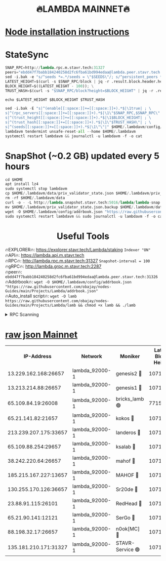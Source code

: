 <h1 align="center"> 🔥LAMBDA MAINNET🔥</h1>


[Node installation instructions](https://github.com/obajay/nodes-Guides/tree/main/Projects/Lambda)
=


# StateSync
```python
SNAP_RPC=http://lambda.rpc.m.stavr.tech:31327
peers="ebdd47f7babb184240258d2fc6fba61bd994edaa@lambda.peer.stavr.tech:31326" 
sed -i.bak -e "s/^seeds *=.*/seeds = \"$SEEDS\"/; s/^persistent_peers *=.*/persistent_peers = \"$PEERS\"/" $HOME/.lambdavm/config/config.toml
LATEST_HEIGHT=$(curl -s $SNAP_RPC/block | jq -r .result.block.header.height); \
BLOCK_HEIGHT=$((LATEST_HEIGHT - 100)); \
TRUST_HASH=$(curl -s "$SNAP_RPC/block?height=$BLOCK_HEIGHT" | jq -r .result.block_id.hash)

echo $LATEST_HEIGHT $BLOCK_HEIGHT $TRUST_HASH

sed -i.bak -E "s|^(enable[[:space:]]+=[[:space:]]+).*$|\1true| ; \
s|^(rpc_servers[[:space:]]+=[[:space:]]+).*$|\1\"$SNAP_RPC,$SNAP_RPC\"| ; \
s|^(trust_height[[:space:]]+=[[:space:]]+).*$|\1$BLOCK_HEIGHT| ; \
s|^(trust_hash[[:space:]]+=[[:space:]]+).*$|\1\"$TRUST_HASH\"| ; \
s|^(seeds[[:space:]]+=[[:space:]]+).*$|\1\"\"|" $HOME/.lambdavm/config/config.toml
lambdavm tendermint unsafe-reset-all --home $HOME/.lambdavm
systemctl restart lambdavm && journalctl -u lambdavm -f -o cat

```
# SnapShot (~0.2 GB) updated every 5 hours
```python
cd $HOME
apt install lz4
sudo systemctl stop lambdavm
cp $HOME/.lambdavm/data/priv_validator_state.json $HOME/.lambdavm/priv_validator_state.json.backup
rm -rf $HOME/.lambdavm/data
curl -o - -L http://lambda.snapshot.stavr.tech:5016/lambda/lambda-snap.tar.lz4 | lz4 -c -d - | tar -x -C $HOME/.lambdavm --strip-components 2
mv $HOME/.lambdavm/priv_validator_state.json.backup $HOME/.lambdavm/data/priv_validator_state.json
wget -O $HOME/.lambdavm/config/addrbook.json "https://raw.githubusercontent.com/obajay/nodes-Guides/main/Projects/Lambda/addrbook.json"
sudo systemctl restart lambdavm && sudo journalctl -u lambdavm -f -o cat
```
 <h1 align="center"> Useful Tools</h1>

🔥EXPLORER🔥:      https://explorer.stavr.tech/Lambda/staking	        `Indexer "ON"` \
🔥API🔥: 			 		 https://lambda.api.m.stavr.tech \
🔥RPC🔥:           http://lambda.rpc.m.stavr.tech:31327	              `Snapshot-interval = 100` \
🔥gRPC🔥:          http://lambda.grpc.m.stavr.tech:2287 \
🔥peer🔥:					 `ebdd47f7babb184240258d2fc6fba61bd994edaa@lambda.peer.stavr.tech:31326` \
🔥Addrbook🔥:    ```wget -O $HOME/.lambdavm/config/addrbook.json "https://raw.githubusercontent.com/obajay/nodes-Guides/main/Projects/Lambda/addrbook.json"``` \
🔥Auto_install script🔥: ```wget -O lamb https://raw.githubusercontent.com/obajay/nodes-Guides/main/Projects/Lambda/lamb && chmod +x lamb && ./lamb```


<details>
<summary>RPC Scanning</summary>

<h2 align="center"> We scan nodes in real time every 4 hours. And we provide the final result of RPC endpoints.
We cannot influence the operation of these nodes in any way. </h2>


```python
If Voting Power is higher than 0 --> then the Node is a validator of the network and may be subject to attack and be a potential threat to the chain.
```
```python
We marked such validators with a red symbol
```

</details>

[raw json Mainnet](https://rpc-check.lambm.stavr.tech/lambm/rpc-lambm-result.json)
=


<table><tr><th>IP-Address</th><th>Network</th><th>Moniker</th><th>Latest Block Height</th><th>Earliest Block Height</th><th>Catching Up</th><th>Tx Index</th><th>Voting Power</th><th>Scan Time</th></tr><tr><td>13.229.162.168:26657</td><td>lambda_92000-1</td><td>genesis2 🔴</td><td>10712270</td><td>1</td><td>False</td><td>on</td><td>16647031</td><td>2023-12-23T16:00:17.047625736UTC</td></tr><tr><td>13.213.214.88:26657</td><td>lambda_92000-1</td><td>genesis1 🔴</td><td>10712270</td><td>1</td><td>False</td><td>on</td><td>107835</td><td>2023-12-23T16:00:21.250058668UTC</td></tr><tr><td>65.109.84.19:26008</td><td>lambda_92000-1</td><td>bricks_lamb 🟢</td><td>7715743</td><td>7581001</td><td>False</td><td>on</td><td>0</td><td>2023-12-23T16:00:30.319357312UTC</td></tr><tr><td>65.21.141.82:21657</td><td>lambda_92000-1</td><td>kokos 🔴</td><td>10712271</td><td>7716001</td><td>False</td><td>off</td><td>546765</td><td>2023-12-23T16:00:23.675867798UTC</td></tr><tr><td>213.239.207.175:33657</td><td>lambda_92000-1</td><td>landeros 🔴</td><td>10712269</td><td>8136001</td><td>False</td><td>off</td><td>937062</td><td>2023-12-23T16:00:11.263558315UTC</td></tr><tr><td>65.109.88.254:29657</td><td>lambda_92000-1</td><td>ksalab 🔴</td><td>10712271</td><td>8715001</td><td>False</td><td>on</td><td>503852</td><td>2023-12-23T16:00:26.451596489UTC</td></tr><tr><td>38.242.220.64:26657</td><td>lambda_92000-1</td><td>mahof 🔴</td><td>10712266</td><td>10131001</td><td>False</td><td>off</td><td>770350</td><td>2023-12-23T16:00:04.496333171UTC</td></tr><tr><td>185.215.167.227:13657</td><td>lambda_92000-1</td><td>MAHOF 🔴</td><td>10712270</td><td>10134001</td><td>False</td><td>on</td><td>2051510</td><td>2023-12-23T16:00:20.304655248UTC</td></tr><tr><td>130.255.170.126:36657</td><td>lambda_92000-1</td><td>Sr20de 🔴</td><td>10712269</td><td>10353001</td><td>False</td><td>off</td><td>671452</td><td>2023-12-23T16:00:11.767718943UTC</td></tr><tr><td>23.88.91.115:26101</td><td>lambda_92000-1</td><td>RedHead 🔴</td><td>10712269</td><td>10612269</td><td>False</td><td>off</td><td>553202</td><td>2023-12-23T16:00:12.052829205UTC</td></tr><tr><td>65.21.90.141:12121</td><td>lambda_92000-1</td><td>SerGo 🔴</td><td>10712271</td><td>10612271</td><td>False</td><td>off</td><td>10561702</td><td>2023-12-23T16:00:26.857679431UTC</td></tr><tr><td>88.198.32.17:26657</td><td>lambda_92000-1</td><td>n0ok[MC] 🔴</td><td>10712271</td><td>10612271</td><td>False</td><td>off</td><td>1578630</td><td>2023-12-23T16:00:29.934783037UTC</td></tr><tr><td>135.181.210.171:31327</td><td>lambda_92000-1</td><td>STAVR-Service 🟢</td><td>10712271</td><td>10709001</td><td>False</td><td>on</td><td>0</td><td>2023-12-23T16:00:26.040520156UTC</td></tr></table>
